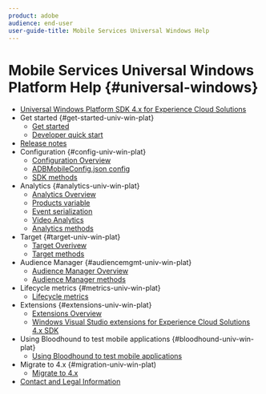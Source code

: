 ```yaml
---
product: adobe
audience: end-user
user-guide-title: Mobile Services Universal Windows Help
---
```


# Mobile Services Universal Windows Platform Help {#universal-windows}

+ [Universal Windows Platform SDK 4.x for Experience Cloud Solutions](overview.md)
+ Get started {#get-started-univ-win-plat}
   + [Get started](c-getting-started/c-getting-started.md)
   + [Developer quick start](c-getting-started/dev-qs.md)
+ [Release notes](release-notes.md)
+ Configuration {#config-univ-win-plat} 
   + [Configuration Overview](c-configuration/c-configuration.md)
   + [ADBMobileConfig.json config](c-configuration/c.json.md)
   + [SDK methods](c-configuration/methods.md)
+ Analytics {#analytics-univ-win-plat}
   + [Analytics Overview](analytics/analytics.md)
   + [Products variable](analytics/products.md)
   + [Event serialization](analytics/event-serialization.md)
   + [Video Analytics](analytics/video-qs.md)
   + [Analytics methods](analytics/analytics-methods.md)
+ Target {#target-univ-win-plat}
   + [Target Overivew](target/target.md)
   + [Target methods](target/target-methods.md)
+ Audience Manager {#audiencemgmt-univ-win-plat}
   + [Audience Manager Overview](audiencemgmt/audiencemgmt.md)
   + [Audience Manager methods](audiencemgmt/audience-manager-methods.md)
+ Lifecycle metrics {#metrics-univ-win-plat}
   + [Lifecycle metrics](metrics.md)
+ Extensions {#extensions-univ-win-plat}
   + [Extensions Overview](extensions/extensions.md)
   + [Windows Visual Studio extensions for Experience Cloud Solutions 4.x SDK](extensions/win-vse-4x.md)
+ Using Bloodhound to test mobile applications {#bloodhound-univ-win-plat}
   + [Using Bloodhound to test mobile applications](bloodhound.md)
+ Migrate to 4.x {#migration-univ-win-plat)
   + [Migrate to 4.x](migration-v3.md)
+ [Contact and Legal Information](contact-and-legal.md)
